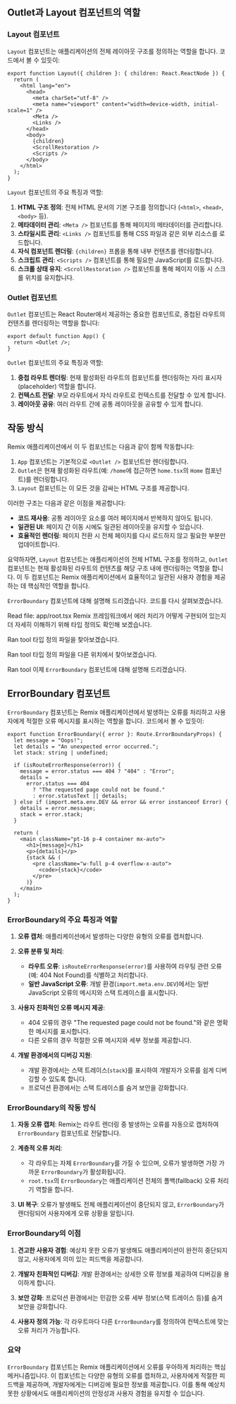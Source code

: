 ## Outlet과 Layout 컴포넌트의 역할

### Layout 컴포넌트

`Layout` 컴포넌트는 애플리케이션의 전체 레이아웃 구조를 정의하는 역할을 합니다. 코드에서 볼 수 있듯이:

```26:42:app/root.tsx
export function Layout({ children }: { children: React.ReactNode }) {
  return (
    <html lang="en">
      <head>
        <meta charSet="utf-8" />
        <meta name="viewport" content="width=device-width, initial-scale=1" />
        <Meta />
        <Links />
      </head>
      <body>
        {children}
        <ScrollRestoration />
        <Scripts />
      </body>
    </html>
  );
}
```

`Layout` 컴포넌트의 주요 특징과 역할:

1. **HTML 구조 정의**: 전체 HTML 문서의 기본 구조를 정의합니다 (`<html>`, `<head>`, `<body>` 등).
2. **메타데이터 관리**: `<Meta />` 컴포넌트를 통해 페이지의 메타데이터를 관리합니다.
3. **스타일시트 관리**: `<Links />` 컴포넌트를 통해 CSS 파일과 같은 외부 리소스를 로드합니다.
4. **자식 컴포넌트 렌더링**: `{children}` 프롭을 통해 내부 컨텐츠를 렌더링합니다.
5. **스크립트 관리**: `<Scripts />` 컴포넌트를 통해 필요한 JavaScript를 로드합니다.
6. **스크롤 상태 유지**: `<ScrollRestoration />` 컴포넌트를 통해 페이지 이동 시 스크롤 위치를 유지합니다.

### Outlet 컴포넌트

`Outlet` 컴포넌트는 React Router에서 제공하는 중요한 컴포넌트로, 중첩된 라우트의 컨텐츠를 렌더링하는 역할을 합니다:

```44:46:app/root.tsx
export default function App() {
  return <Outlet />;
}
```

`Outlet` 컴포넌트의 주요 특징과 역할:

1. **중첩 라우트 렌더링**: 현재 활성화된 라우트의 컴포넌트를 렌더링하는 자리 표시자(placeholder) 역할을 합니다.
2. **컨텍스트 전달**: 부모 라우트에서 자식 라우트로 컨텍스트를 전달할 수 있게 합니다.
3. **레이아웃 공유**: 여러 라우트 간에 공통 레이아웃을 공유할 수 있게 합니다.

## 작동 방식

Remix 애플리케이션에서 이 두 컴포넌트는 다음과 같이 함께 작동합니다:

1. `App` 컴포넌트는 기본적으로 `<Outlet />` 컴포넌트만 렌더링합니다.
2. `Outlet`은 현재 활성화된 라우트(예: `/home`에 접근하면 `home.tsx`의 `Home` 컴포넌트)를 렌더링합니다.
3. `Layout` 컴포넌트는 이 모든 것을 감싸는 HTML 구조를 제공합니다.

이러한 구조는 다음과 같은 이점을 제공합니다:

- **코드 재사용**: 공통 레이아웃 요소를 여러 페이지에서 반복하지 않아도 됩니다.
- **일관된 UI**: 페이지 간 이동 시에도 일관된 레이아웃을 유지할 수 있습니다.
- **효율적인 렌더링**: 페이지 전환 시 전체 페이지를 다시 로드하지 않고 필요한 부분만 업데이트합니다.

요약하자면, `Layout` 컴포넌트는 애플리케이션의 전체 HTML 구조를 정의하고, `Outlet` 컴포넌트는 현재 활성화된 라우트의 컨텐츠를 해당 구조 내에 렌더링하는 역할을 합니다. 이 두 컴포넌트는 Remix 애플리케이션에서 효율적이고 일관된 사용자 경험을 제공하는 데 핵심적인 역할을 합니다.


`ErrorBoundary` 컴포넌트에 대해 설명해 드리겠습니다. 코드를 다시 살펴보겠습니다.

Read file: app/root.tsx
Remix 프레임워크에서 에러 처리가 어떻게 구현되어 있는지 더 자세히 이해하기 위해 타입 정의도 확인해 보겠습니다.

Ran tool
타입 정의 파일을 찾아보겠습니다.

Ran tool
타입 정의 파일을 다른 위치에서 찾아보겠습니다.

Ran tool
이제 `ErrorBoundary` 컴포넌트에 대해 설명해 드리겠습니다.

## ErrorBoundary 컴포넌트

`ErrorBoundary` 컴포넌트는 Remix 애플리케이션에서 발생하는 오류를 처리하고 사용자에게 적절한 오류 메시지를 표시하는 역할을 합니다. 코드에서 볼 수 있듯이:

```48:76:app/root.tsx
export function ErrorBoundary({ error }: Route.ErrorBoundaryProps) {
  let message = "Oops!";
  let details = "An unexpected error occurred.";
  let stack: string | undefined;

  if (isRouteErrorResponse(error)) {
    message = error.status === 404 ? "404" : "Error";
    details =
      error.status === 404
        ? "The requested page could not be found."
        : error.statusText || details;
  } else if (import.meta.env.DEV && error && error instanceof Error) {
    details = error.message;
    stack = error.stack;
  }

  return (
    <main className="pt-16 p-4 container mx-auto">
      <h1>{message}</h1>
      <p>{details}</p>
      {stack && (
        <pre className="w-full p-4 overflow-x-auto">
          <code>{stack}</code>
        </pre>
      )}
    </main>
  );
}
```

### ErrorBoundary의 주요 특징과 역할

1. **오류 캡처**: 애플리케이션에서 발생하는 다양한 유형의 오류를 캡처합니다.

2. **오류 분류 및 처리**:
   - **라우트 오류**: `isRouteErrorResponse(error)`를 사용하여 라우팅 관련 오류(예: 404 Not Found)를 식별하고 처리합니다.
   - **일반 JavaScript 오류**: 개발 환경(`import.meta.env.DEV`)에서는 일반 JavaScript 오류의 메시지와 스택 트레이스를 표시합니다.

3. **사용자 친화적인 오류 메시지 제공**:
   - 404 오류의 경우 "The requested page could not be found."와 같은 명확한 메시지를 표시합니다.
   - 다른 오류의 경우 적절한 오류 메시지와 세부 정보를 제공합니다.

4. **개발 환경에서의 디버깅 지원**:
   - 개발 환경에서는 스택 트레이스(`stack`)를 표시하여 개발자가 오류를 쉽게 디버깅할 수 있도록 합니다.
   - 프로덕션 환경에서는 스택 트레이스를 숨겨 보안을 강화합니다.

### ErrorBoundary의 작동 방식

1. **자동 오류 캡처**: Remix는 라우트 렌더링 중 발생하는 오류를 자동으로 캡처하여 `ErrorBoundary` 컴포넌트로 전달합니다.

2. **계층적 오류 처리**:
   - 각 라우트는 자체 `ErrorBoundary`를 가질 수 있으며, 오류가 발생하면 가장 가까운 `ErrorBoundary`가 활성화됩니다.
   - `root.tsx`의 `ErrorBoundary`는 애플리케이션 전체의 폴백(fallback) 오류 처리기 역할을 합니다.

3. **UI 복구**: 오류가 발생해도 전체 애플리케이션이 중단되지 않고, `ErrorBoundary`가 렌더링되어 사용자에게 오류 상황을 알립니다.

### ErrorBoundary의 이점

1. **견고한 사용자 경험**: 예상치 못한 오류가 발생해도 애플리케이션이 완전히 중단되지 않고, 사용자에게 의미 있는 피드백을 제공합니다.

2. **개발자 친화적인 디버깅**: 개발 환경에서는 상세한 오류 정보를 제공하여 디버깅을 용이하게 합니다.

3. **보안 강화**: 프로덕션 환경에서는 민감한 오류 세부 정보(스택 트레이스 등)를 숨겨 보안을 강화합니다.

4. **사용자 정의 가능**: 각 라우트마다 다른 `ErrorBoundary`를 정의하여 컨텍스트에 맞는 오류 처리가 가능합니다.

### 요약

`ErrorBoundary` 컴포넌트는 Remix 애플리케이션에서 오류를 우아하게 처리하는 핵심 메커니즘입니다. 이 컴포넌트는 다양한 유형의 오류를 캡처하고, 사용자에게 적절한 피드백을 제공하며, 개발자에게는 디버깅에 필요한 정보를 제공합니다. 이를 통해 예상치 못한 상황에서도 애플리케이션의 안정성과 사용자 경험을 유지할 수 있습니다.
